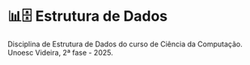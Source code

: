 # 📊🗄️ Estrutura de Dados
Disciplina de Estrutura de Dados do curso de Ciência da Computação. Unoesc Videira, 2ª fase - 2025.
